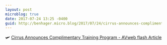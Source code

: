 ```yaml
---
layout: post
microblog: true
date: 2017-07-24 13:25 -0400
guid: http://benhager.micro.blog/2017/07/24/cirrus-announces-complimentary.html
---
```

🛩 [Cirrus Announces Complimentary Training Program - AVweb flash Article](https://www.avweb.com/avwebflash/news/Cirrus-Announces-Complimentary-Training-Program-229341-1.html)
